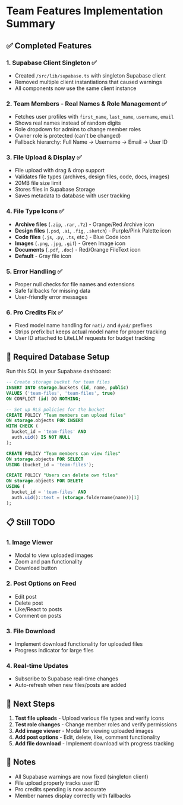 # Team Features Implementation Summary

## ✅ Completed Features

### 1. **Supabase Client Singleton** ✅
- Created `/src/lib/supabase.ts` with singleton Supabase client
- Removed multiple client instantiations that caused warnings
- All components now use the same client instance

### 2. **Team Members - Real Names & Role Management** ✅
- Fetches user profiles with `first_name`, `last_name`, `username`, `email`
- Shows real names instead of random digits
- Role dropdown for admins to change member roles
- Owner role is protected (can't be changed)
- Fallback hierarchy: Full Name → Username → Email → User ID

### 3. **File Upload & Display** ✅
- File upload with drag & drop support
- Validates file types (archives, design files, code, docs, images)
- 20MB file size limit
- Stores files in Supabase Storage
- Saves metadata to database with user tracking

### 4. **File Type Icons** ✅
- **Archive files** (`.zip`, `.rar`, `.7z`) - Orange/Red Archive icon
- **Design files** (`.psd`, `.ai`, `.fig`, `.sketch`) - Purple/Pink Palette icon
- **Code files** (`.js`, `.py`, `.ts`, etc.) - Blue Code icon
- **Images** (`.png`, `.jpg`, `.gif`) - Green Image icon
- **Documents** (`.pdf`, `.doc`) - Red/Orange FileText icon
- **Default** - Gray file icon

### 5. **Error Handling** ✅
- Proper null checks for file names and extensions
- Safe fallbacks for missing data
- User-friendly error messages

### 6. **Pro Credits Fix** ✅
- Fixed model name handling for `nati/` and `dyad/` prefixes
- Strips prefix but keeps actual model name for proper tracking
- User ID attached to LiteLLM requests for budget tracking

## 🔨 Required Database Setup

Run this SQL in your Supabase dashboard:

```sql
-- Create storage bucket for team files
INSERT INTO storage.buckets (id, name, public)
VALUES ('team-files', 'team-files', true)
ON CONFLICT (id) DO NOTHING;

-- Set up RLS policies for the bucket
CREATE POLICY "Team members can upload files"
ON storage.objects FOR INSERT
WITH CHECK (
  bucket_id = 'team-files' AND
  auth.uid() IS NOT NULL
);

CREATE POLICY "Team members can view files"
ON storage.objects FOR SELECT
USING (bucket_id = 'team-files');

CREATE POLICY "Users can delete own files"
ON storage.objects FOR DELETE
USING (
  bucket_id = 'team-files' AND
  auth.uid()::text = (storage.foldername(name))[1]
);
```

## 📋 Still TODO

### 1. **Image Viewer**
- Modal to view uploaded images
- Zoom and pan functionality
- Download button

### 2. **Post Options on Feed**
- Edit post
- Delete post
- Like/React to posts
- Comment on posts

### 3. **File Download**
- Implement download functionality for uploaded files
- Progress indicator for large files

### 4. **Real-time Updates**
- Subscribe to Supabase real-time changes
- Auto-refresh when new files/posts are added

## 🎯 Next Steps

1. **Test file uploads** - Upload various file types and verify icons
2. **Test role changes** - Change member roles and verify permissions
3. **Add image viewer** - Modal for viewing uploaded images
4. **Add post options** - Edit, delete, like, comment functionality
5. **Add file download** - Implement download with progress tracking

## 📝 Notes

- All Supabase warnings are now fixed (singleton client)
- File upload properly tracks user ID
- Pro credits spending is now accurate
- Member names display correctly with fallbacks
